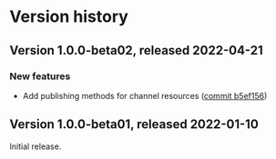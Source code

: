 # Version history

## Version 1.0.0-beta02, released 2022-04-21

### New features

- Add publishing methods for channel resources ([commit b5ef156](https://github.com/googleapis/google-cloud-dotnet/commit/b5ef156498297f70af0d736dbbe170ccb4a3365c))

## Version 1.0.0-beta01, released 2022-01-10

Initial release.
